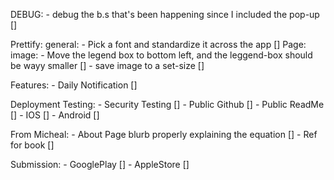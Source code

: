 

DEBUG: 
	- debug the b.s that's been happening since I included the pop-up []

Prettify:
	general: 
		- Pick a font and standardize it across the app []
	Page: 
		image: 
			- Move the legend box to bottom left, and the leggend-box should be wayy smaller []
			- save image to a set-size []
	
Features:
	- Daily Notification []

Deployment Testing: 
	- Security Testing []
	- Public Github []
	- Public ReadMe []
	- IOS []
	- Android []

From Micheal: 
	- About Page blurb properly explaining the equation []
	- Ref for book []

Submission:
	- GooglePlay []
	- AppleStore []
